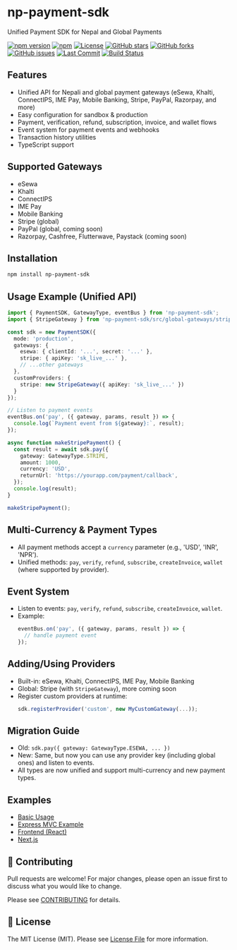 # np-payment-sdk

Unified Payment SDK for Nepal and Global Payments

[![npm version](https://img.shields.io/npm/v/np-payment-sdk)](https://www.npmjs.com/package/np-payment-sdk)
[![npm](https://img.shields.io/npm/dt/np-payment-sdk)](https://www.npmjs.com/package/np-payment-sdk)
[![License](https://img.shields.io/github/license/sahilkhatiwada/np-payment-sdk)](LICENSE)
[![GitHub stars](https://img.shields.io/github/stars/sahilkhatiwada/np-payment-sdk?style=social)](https://github.com/sahilkhatiwada/np-payment-sdk/stargazers)
[![GitHub forks](https://img.shields.io/github/forks/sahilkhatiwada/np-payment-sdk?style=social)](https://github.com/sahilkhatiwada/np-payment-sdk/network)
[![GitHub issues](https://img.shields.io/github/issues/sahilkhatiwada/np-payment-sdk)](https://github.com/sahilkhatiwada/np-payment-sdk/issues)
[![Last Commit](https://img.shields.io/github/last-commit/sahilkhatiwada/np-payment-sdk)](https://github.com/sahilkhatiwada/np-payment-sdk/commits/master)
[![Build Status](https://github.com/sahilkhatiwada/np-payment-sdk/actions/workflows/ci.yml/badge.svg)](https://github.com/sahilkhatiwada/np-payment-sdk/actions/workflows/ci.yml)


## Features
- Unified API for Nepali and global payment gateways (eSewa, Khalti, ConnectIPS, IME Pay, Mobile Banking, Stripe, PayPal, Razorpay, and more)
- Easy configuration for sandbox & production
- Payment, verification, refund, subscription, invoice, and wallet flows
- Event system for payment events and webhooks
- Transaction history utilities
- TypeScript support

## Supported Gateways
- eSewa
- Khalti
- ConnectIPS
- IME Pay
- Mobile Banking
- Stripe (global)
- PayPal (global, coming soon)
- Razorpay, Cashfree, Flutterwave, Paystack (coming soon)

## Installation
```bash
npm install np-payment-sdk
```

## Usage Example (Unified API)
```typescript
import { PaymentSDK, GatewayType, eventBus } from 'np-payment-sdk';
import { StripeGateway } from 'np-payment-sdk/src/global-gateways/stripe';

const sdk = new PaymentSDK({
  mode: 'production',
  gateways: {
    esewa: { clientId: '...', secret: '...' },
    stripe: { apiKey: 'sk_live_...' },
    // ...other gateways
  },
  customProviders: {
    stripe: new StripeGateway({ apiKey: 'sk_live_...' })
  }
});

// Listen to payment events
eventBus.on('pay', ({ gateway, params, result }) => {
  console.log(`Payment event from ${gateway}:`, result);
});

async function makeStripePayment() {
  const result = await sdk.pay({
    gateway: GatewayType.STRIPE,
    amount: 1000,
    currency: 'USD',
    returnUrl: 'https://yourapp.com/payment/callback',
  });
  console.log(result);
}

makeStripePayment();
```

## Multi-Currency & Payment Types
- All payment methods accept a `currency` parameter (e.g., 'USD', 'INR', 'NPR').
- Unified methods: `pay`, `verify`, `refund`, `subscribe`, `createInvoice`, `wallet` (where supported by provider).

## Event System
- Listen to events: `pay`, `verify`, `refund`, `subscribe`, `createInvoice`, `wallet`.
- Example:
  ```typescript
  eventBus.on('pay', ({ gateway, params, result }) => {
    // handle payment event
  });
  ```

## Adding/Using Providers
- Built-in: eSewa, Khalti, ConnectIPS, IME Pay, Mobile Banking
- Global: Stripe (with `StripeGateway`), more coming soon
- Register custom providers at runtime:
  ```typescript
  sdk.registerProvider('custom', new MyCustomGateway(...));
  ```

## Migration Guide
- Old: `sdk.pay({ gateway: GatewayType.ESEWA, ... })`
- New: Same, but now you can use any provider key (including global ones) and listen to events.
- All types are now unified and support multi-currency and new payment types.

## Examples
- [Basic Usage](examples/basic-usage.ts)
- [Express MVC Example](examples/express-server/README.md)
- [Frontend (React)](examples/frontend-react-usage.md)
- [Next.js](examples/nextjs-usage.md)

## 🤝 Contributing
Pull requests are welcome! For major changes, please open an issue first to discuss what you would like to change.

Please see [CONTRIBUTING](CONTRIBUTING.md) for details.

## 📄 License

The MIT License (MIT). Please see [License File](LICENSE) for more information.
